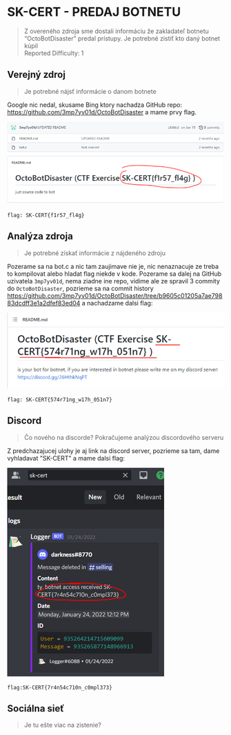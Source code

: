 # SK-CERT - PREDAJ BOTNETU
>Z overeného zdroja sme dostali informáciu že zakladateľ botnetu “OctoBotDisaster” predal prístupy. Je potrebné zistiť kto daný botnet kúpil <br/>
Reported Difficulty: 1 


## Verejný zdroj
> Je potrebné nájsť informácie o danom botnete

Google nic nedal, skusame Bing ktory nachadza GitHub repo: https://github.com/3mp7yv01d/OctoBotDisaster a mame prvy flag.

![](images/2022-03-07-22-19-16.png)

```
flag: SK-CERT{f1r57_fl4g}
```

## Analýza zdroja	
> Je potrebné získať informácie z nájdeného zdroju

Pozerame sa na bot.c a nic tam zaujimave nie je, nic nenaznacuje ze treba to kompilovat alebo hladat flag niekde v kode. Pozerame sa dalej na GitHub uzivatela `3mp7yv01d`, nema ziadne ine repo, vidime ale ze spravil 3 commity do `OctoBotDisaster`, pozrieme sa na commit history https://github.com/3mp7yv01d/OctoBotDisaster/tree/b9605c01205a7ae79883dcdff3e1a2dfef83ed04 a nachadzame dalsi flag:

![](images/2022-03-07-22-32-30.png)

```
flag: SK-CERT{574r71ng_w17h_051n7}
```

## Discord
> Čo nového na discorde? Pokračujeme analýzou discordového serveru

Z predchazajucej ulohy je aj link na discord server, pozrieme sa tam, dame vyhladavat "SK-CERT" a mame dalsi flag:

![](images/2022-03-07-22-36-27.png)

```
flag:SK-CERT{7r4n54c710n_c0mpl373}
```

## Sociálna sieť
> Je tu ešte viac na zistenie?


